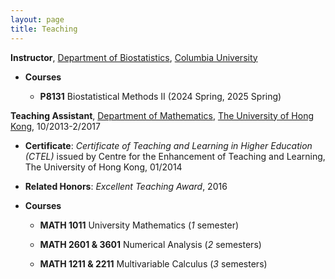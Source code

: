 ```yaml
---
layout: page
title: Teaching
---
```


**Instructor**, [Department of Biostatistics](https://www.publichealth.columbia.edu/academics/departments/biostatistics), [Columbia University](https://www.columbia.edu/)

* **Courses**

   * **P8131** Biostatistical Methods II (2024 Spring, 2025 Spring)

**Teaching Assistant**, [Department of Mathematics](https://hkumath.hku.hk/web/index.php), [The University of Hong Kong](https://www.hku.hk/), 10/2013-2/2017

* **Certificate**: *Certificate of Teaching and Learning in Higher Education (CTEL)* issued by Centre for the Enhancement of Teaching and Learning, The University of Hong Kong, 01/2014

* **Related Honors**:  *Excellent Teaching Award*, 2016

* **Courses**

   * **MATH 1011** University Mathematics \(*1* semester\) 

   * **MATH 2601 & 3601** Numerical Analysis \(*2* semesters\) 

   * **MATH 1211 & 2211** Multivariable Calculus \(*3* semesters\) 

